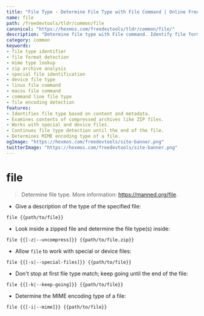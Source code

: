 ```yaml
---
title: "File Type - Determine File Type with File Command | Online Free DevTools by Hexmos"
name: file
path: /freedevtools/tldr/common/file
canonical: "https://hexmos.com/freedevtools/tldr/common/file/"
description: "Determine file type with File command. Identify file format, examine compressed archives, and work with special files. Free online tool, no registration required."
category: common
keywords:
- file type identifier
- file format detection
- mime type lookup
- zip archive analysis
- special file identification
- device file type
- linux file command
- macos file command
- command line file type
- file encoding detection
features:
- Identifies file type based on content and metadata.
- Examines contents of compressed archives like ZIP files.
- Works with special and device files.
- Continues file type detection until the end of the file.
- Determines MIME encoding type of a file.
ogImage: "https://hexmos.com/freedevtools/site-banner.png"
twitterImage: "https://hexmos.com/freedevtools/site-banner.png"
---
```


# file

> Determine file type.
> More information: <https://manned.org/file>.

- Give a description of the type of the specified file:

`file {{path/to/file}}`

- Look inside a zipped file and determine the file type(s) inside:

`file {{[-z|--uncompress]}} {{path/to/file.zip}}`

- Allow `file` to work with special or device files:

`file {{[-s|--special-files]}} {{path/to/file}}`

- Don't stop at first file type match; keep going until the end of the file:

`file {{[-k|--keep-going]}} {{path/to/file}}`

- Determine the MIME encoding type of a file:

`file {{[-i|--mime]}} {{path/to/file}}`
